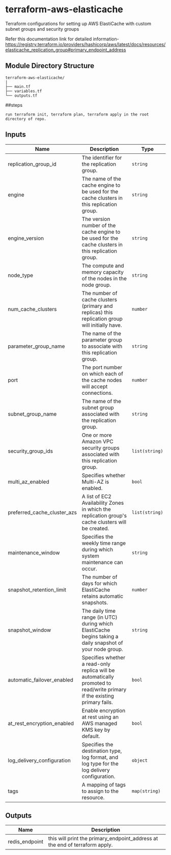 # terraform-aws-elasticache
Terraform configurations for setting up AWS ElastiCache with custom subnet groups and security groups

Refer this documentation link for detailed information- https://registry.terraform.io/providers/hashicorp/aws/latest/docs/resources/elasticache_replication_group#primary_endpoint_address


## Module Directory Structure
```
terraform-aws-elasticache/
|
├── main.tf
├── variables.tf
└── outputs.tf

```
##steps
```
run terraform init, terraform plan, terraform apply in the root directory of repo.
```
## Inputs

| Name | Description | Type |
|------|-------------|------|
| replication_group_id | The identifier for the replication group. | `string` |
| engine | The name of the cache engine to be used for the cache clusters in this replication group. | `string` |
| engine_version | The version number of the cache engine to be used for the cache clusters in this replication group. | `string` |
| node_type | The compute and memory capacity of the nodes in the node group. | `string` | `"cache.t3.micro"` | no |
| num_cache_clusters | The number of cache clusters (primary and replicas) this replication group will initially have. | `number` |
| parameter_group_name | The name of the parameter group to associate with this replication group. | `string` |
| port | The port number on which each of the cache nodes will accept connections. | `number` |
| subnet_group_name | The name of the subnet group associated with the replication group. | `string` |
| security_group_ids | One or more Amazon VPC security groups associated with this replication group. | `list(string)` |
| multi_az_enabled | Specifies whether Multi-AZ is enabled. | `bool` | `false` | no |
| preferred_cache_cluster_azs | A list of EC2 Availability Zones in which the replication group's cache clusters will be created. | `list(string)` |
| maintenance_window | Specifies the weekly time range during which system maintenance can occur. | `string` |
| snapshot_retention_limit | The number of days for which ElastiCache retains automatic snapshots. | `number` |
| snapshot_window | The daily time range (in UTC) during which ElastiCache begins taking a daily snapshot of your node group. | `string` |
| automatic_failover_enabled | Specifies whether a read-only replica will be automatically promoted to read/write primary if the existing primary fails. | `bool` |
| at_rest_encryption_enabled | Enable encryption at rest using an AWS managed KMS key by default. | `bool` |
| log_delivery_configuration | Specifies the destination type, log format, and log type for the log delivery configuration. | `object` |
| tags | A mapping of tags to assign to the resource. | `map(string)` |

## Outputs

| Name | Description |
|------|-------------|
| redis_endpoint | this will print the primary_endpoint_address at the end of terraform apply. |
